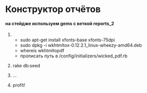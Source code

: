# Конструктор отчётов

#### на стейдже используем gems с веткой reports_2

1) 
    - sudo apt-get install xfonts-base  xfonts-75dpi
    - sudo dpkg -i wkhtmltox-0.12.2.1_linux-wheezy-amd64.deb
    - whereis wkhtmltopdf 
    - прописать путь в /config/initializers/wicked_pdf.rb

2) rake db:seed
3) ...
4) profit!